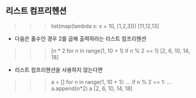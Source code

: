 ## 리스트 컴프리헨션

>>> list(map(lambda x: x + 10, [1,2,3])) 
[11,12,13]

- 다음은 홀수인 경우 2를 곱해 출력하라는 리스트 컴프리헨션
>>> [n * 2 for n in range(1, 10 + 1) if n % 2 == 1]
[2, 6, 10, 14, 18]

- 리스트 컴프리헨션을 사용하지 않는다면
>>> a = []
>>> for n in range(1, 10 + 1):
...     if n % 2 == 1:
...         a.append(n*2)
>>> a
[2, 6, 10, 14, 18]

